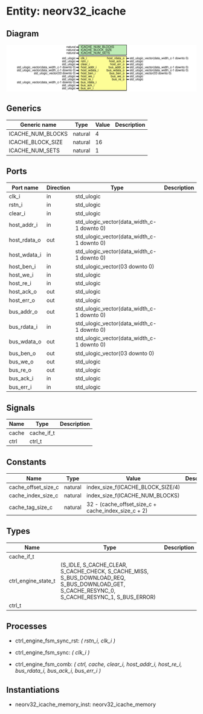 # Entity: neorv32_icache
## Diagram
![Diagram](neorv32_icache.svg "Diagram")
## Generics
| Generic name      | Type    | Value | Description |
| ----------------- | ------- | ----- | ----------- |
| ICACHE_NUM_BLOCKS | natural | 4     |             |
| ICACHE_BLOCK_SIZE | natural | 16    |             |
| ICACHE_NUM_SETS   | natural | 1     |             |
## Ports
| Port name    | Direction | Type                                       | Description |
| ------------ | --------- | ------------------------------------------ | ----------- |
| clk_i        | in        | std_ulogic                                 |             |
| rstn_i       | in        | std_ulogic                                 |             |
| clear_i      | in        | std_ulogic                                 |             |
| host_addr_i  | in        | std_ulogic_vector(data_width_c-1 downto 0) |             |
| host_rdata_o | out       | std_ulogic_vector(data_width_c-1 downto 0) |             |
| host_wdata_i | in        | std_ulogic_vector(data_width_c-1 downto 0) |             |
| host_ben_i   | in        | std_ulogic_vector(03 downto 0)             |             |
| host_we_i    | in        | std_ulogic                                 |             |
| host_re_i    | in        | std_ulogic                                 |             |
| host_ack_o   | out       | std_ulogic                                 |             |
| host_err_o   | out       | std_ulogic                                 |             |
| bus_addr_o   | out       | std_ulogic_vector(data_width_c-1 downto 0) |             |
| bus_rdata_i  | in        | std_ulogic_vector(data_width_c-1 downto 0) |             |
| bus_wdata_o  | out       | std_ulogic_vector(data_width_c-1 downto 0) |             |
| bus_ben_o    | out       | std_ulogic_vector(03 downto 0)             |             |
| bus_we_o     | out       | std_ulogic                                 |             |
| bus_re_o     | out       | std_ulogic                                 |             |
| bus_ack_i    | in        | std_ulogic                                 |             |
| bus_err_i    | in        | std_ulogic                                 |             |
## Signals
| Name  | Type       | Description |
| ----- | ---------- | ----------- |
| cache | cache_if_t |             |
| ctrl  | ctrl_t     |             |
## Constants
| Name                | Type    | Value                                                | Description |
| ------------------- | ------- | ---------------------------------------------------- | ----------- |
| cache_offset_size_c | natural |  index_size_f(ICACHE_BLOCK_SIZE/4)                   |             |
| cache_index_size_c  | natural |  index_size_f(ICACHE_NUM_BLOCKS)                     |             |
| cache_tag_size_c    | natural |  32 - (cache_offset_size_c + cache_index_size_c + 2) |             |
## Types
| Name                | Type                                                                                                                                                                         | Description |
| ------------------- | ---------------------------------------------------------------------------------------------------------------------------------------------------------------------------- | ----------- |
| cache_if_t          |                                                                                                                                                                              |             |
| ctrl_engine_state_t | (S_IDLE, S_CACHE_CLEAR, S_CACHE_CHECK, S_CACHE_MISS, S_BUS_DOWNLOAD_REQ, S_BUS_DOWNLOAD_GET,                                S_CACHE_RESYNC_0, S_CACHE_RESYNC_1, S_BUS_ERROR) |             |
| ctrl_t              |                                                                                                                                                                              |             |
## Processes
- ctrl_engine_fsm_sync_rst: _( rstn_i, clk_i )_

- ctrl_engine_fsm_sync: _( clk_i )_

- ctrl_engine_fsm_comb: _( ctrl, cache, clear_i, host_addr_i, host_re_i, bus_rdata_i, bus_ack_i, bus_err_i )_

## Instantiations
- neorv32_icache_memory_inst: neorv32_icache_memory
